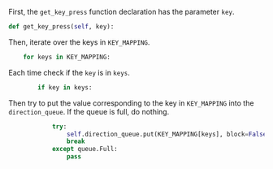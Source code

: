<!--title={get_key_press Explained}-->

<!--badges={Software Engineering:36,Python:60,Tinkerer:29}-->

<!--concepts={Class Method, If Statements, For Loops}-->

First, the `get_key_press` function declaration has the parameter `key`.

```python
def get_key_press(self, key):
```

Then, iterate over the keys in `KEY_MAPPING`.

```python
	for keys in KEY_MAPPING:
```

Each time check if the `key` is in `keys`.

```python
		if key in keys:
```

Then try to put the value corresponding to the key in `KEY_MAPPING` into the `direction_queue`. If the queue is full, do nothing.

```python
			try:
    			self.direction_queue.put(KEY_MAPPING[keys], block=False)
    			break
			except queue.Full:
    			pass
```

